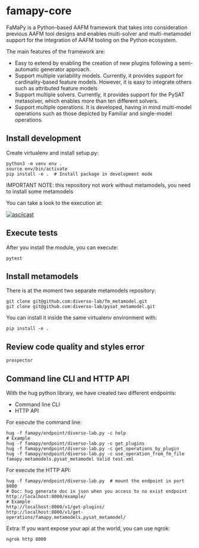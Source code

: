 # famapy-core

FaMaPy is a Python-based AAFM framework that takes into consideration previous AAFM tool designs and enables multi-solver and multi-metamodel support for the integration of AAFM tooling on the Python ecosystem.

The main features of the framework are:
* Easy to extend by enabling the creation of new plugins following a semi-automatic generator approach.
* Support multiple variability models. Currently, it provides support for cardinality-based feature models. However, it is easy to integrate others such as attributed feature models
* Support multiple solvers. Currently, it provides support for the PySAT metasolver, which enables more than ten different solvers.
* Support multiple operations. It is developed, having in mind multi-model operations such as those depicted by Familiar  and single-model operations.

## Install development

Create virtualenv and install setup.py:

```
python3 -m venv env .
source env/bin/activate
pip install -e .  # Install package in development mode
```

IMPORTANT NOTE: this repository not work without metamodels, you need to install some metamodels

You can take a look to the execution at:

[![asciicast](https://asciinema.org/a/366394.svg)](https://asciinema.org/a/366394)

## Execute tests

After you install the module, you can execute:


```
pytest
```


## Install metamodels

There is at the moment two separate metamodels repository:

```
git clone git@github.com:diverso-lab/fm_metamodel.git
git clone git@github.com:diverso-lab/pysat_metamodel.git
```

You can install it inside the same virtualenv environment with:

```
pip install -e .
```


## Review code quality and styles error

```
prospector
```


## Command line CLI and HTTP API

With the hug python library, we have created two different endpoints:

* Command line CLI
* HTTP API

For execute the command line:

```
hug -f famapy/endpoint/diverso-lab.py -c help
# Example
hug -f famapy/endpoint/diverso-lab.py -c get_plugins
hug -f famapy/endpoint/diverso-lab.py -c get_operations_by_plugin
hug -f famapy/endpoint/diverso-lab.py -c use_operation_from_fm_file famapy.metamodels.pysat_metamodel Valid test.xml
```

For execute the HTTP API:

```
hug -f famapy/endpoint/diverso-lab.py  # mount the endpoint in port 8000
# Doc: hug generate doc in json when you access to no exist endpoint
http://localhost:8000/example/
# Example
http://localhost:8000/v1/get-plugins/
http://localhost:8000/v1/get-operations/famapy.metamodels.pysat_metamodel/
```

Extra: If you want expose your api at the world, you can use ngrok:

```
ngrok http 8000
```
